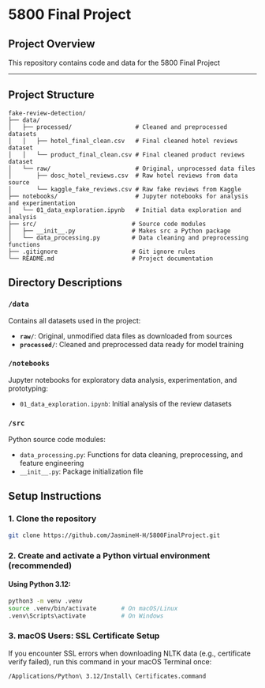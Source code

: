 # 5800 Final Project

## Project Overview

This repository contains code and data for the 5800 Final Project

---

## Project Structure
```
fake-review-detection/
├── data/
│   ├── processed/                  # Cleaned and preprocessed datasets
│   │   ├── hotel_final_clean.csv   # Final cleaned hotel reviews dataset
│   │   └── product_final_clean.csv # Final cleaned product reviews dataset
│   └── raw/                        # Original, unprocessed data files
│       ├── dosc_hotel_reviews.csv  # Raw hotel reviews from data source
│       └── kaggle_fake_reviews.csv # Raw fake reviews from Kaggle
├── notebooks/                      # Jupyter notebooks for analysis and experimentation
│   └── 01_data_exploration.ipynb   # Initial data exploration and analysis
├── src/                           # Source code modules
│   ├── __init__.py                # Makes src a Python package
│   └── data_processing.py         # Data cleaning and preprocessing functions
├── .gitignore                     # Git ignore rules
└── README.md                      # Project documentation
```

## Directory Descriptions

### `/data`
Contains all datasets used in the project:
- **`raw/`**: Original, unmodified data files as downloaded from sources
- **`processed/`**: Cleaned and preprocessed data ready for model training

### `/notebooks`
Jupyter notebooks for exploratory data analysis, experimentation, and prototyping:
- `01_data_exploration.ipynb`: Initial analysis of the review datasets

### `/src`
Python source code modules:
- `data_processing.py`: Functions for data cleaning, preprocessing, and feature engineering
- `__init__.py`: Package initialization file

## Setup Instructions

### 1. Clone the repository

```bash
git clone https://github.com/JasmineH-H/5800FinalProject.git
```

### 2. Create and activate a Python virtual environment (recommended)
#### Using Python 3.12:

```bash
python3 -m venv .venv
source .venv/bin/activate       # On macOS/Linux
.venv\Scripts\activate          # On Windows
```

### 3. macOS Users: SSL Certificate Setup
If you encounter SSL errors when downloading NLTK data (e.g., certificate verify failed), run this command in your macOS Terminal once:
```bash
/Applications/Python\ 3.12/Install\ Certificates.command
```